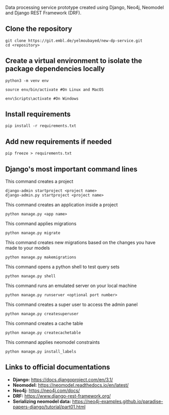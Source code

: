 Data processing service prototype created using Django, Neo4j, Neomodel and Django REST Framework (DRF).

## Clone the repository
~~~
git clone https://git.embl.de/yelmoubayed/new-dp-service.git    
cd <repository>
~~~

## Create a virtual environment to isolate the package dependencies locally
~~~
python3 -m venv env 
~~~
~~~
source env/bin/activate #On Linux and MacOS  
~~~
~~~
env\Scripts\activate #On Windows    
~~~

## Install requirements
~~~
pip install -r requirements.txt
~~~

## Add new requirements if needed 
~~~
pip freeze > requirements.txt
~~~

## Django's most important command lines

This command creates a project
~~~
django-admin startproject <project name>
django-admin.py startproject <project name>
~~~

This command creates an application inside a project
~~~
python manage.py <app name>
~~~

This command applies migrations
~~~
python manage.py migrate
~~~

This command creates new migrations based on the changes you have made to your models
~~~
python manage.py makemigrations
~~~

This command opens a python shell to test query sets
~~~
python manage.py shell
~~~

This command runs an emulated server on your local machine
~~~
python manage.py runserver <optional port number>
~~~

This command creates a super user to access the admin panel
~~~
python manage.py createsuperuser
~~~

This command creates a cache table 
~~~
python manage.py createcachetable
~~~

This command applies neomodel constraints
~~~
python manage.py install_labels 
~~~

## Links to official documentations

* **Django:** <https://docs.djangoproject.com/en/3.1/>
* **Neomodel:** <https://neomodel.readthedocs.io/en/latest/>
* **Neo4j:** <https://neo4j.com/docs/>
* **DRF:** <https://www.django-rest-framework.org/>
* **Serializing neomodel data:** <https://neo4j-examples.github.io/paradise-papers-django/tutorial/part01.html>